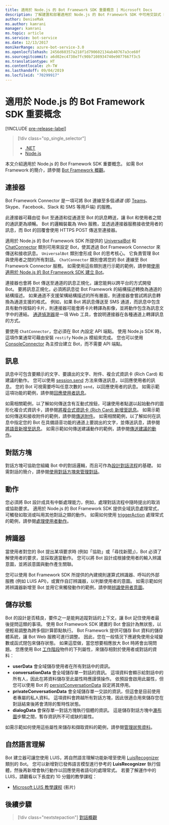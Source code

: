 ```yaml
---
title: 適用於 Node.js 的 Bot Framework SDK 重要概念 | Microsoft Docs
description: 了解建置和部署適用於 Node.js 的 Bot Framework SDK 中可用交談式 Bot 所需的重要概念和工具。
author: DeniseMak
ms.author: kamrani
manager: kamrani
ms.topic: article
ms.service: bot-service
ms.date: 12/13/2017
monikerRange: azure-bot-service-3.0
ms.openlocfilehash: 2456d60357a218f1d790602134ab40767a3ce60f
ms.sourcegitcommit: a6d02ec4738e7fc90b7108934740e9077667f3c5
ms.translationtype: HT
ms.contentlocale: zh-TW
ms.lasthandoff: 09/04/2019
ms.locfileid: "70299917"
---
```

# <a name="key-concepts-in-the-bot-framework-sdk-for-nodejs"></a>適用於 Node.js 的 Bot Framework SDK 重要概念

[!INCLUDE [pre-release-label](../includes/pre-release-label-v3.md)]

> [!div class="op_single_selector"]
> - [.NET](../dotnet/bot-builder-dotnet-concepts.md)
> - [Node.js](../nodejs/bot-builder-nodejs-concepts.md)

本文介紹適用於 Node.js 的 Bot Framework SDK 重要概念。 如需 Bot Framework 的簡介，請參閱 [Bot Framework 概觀](../overview-introduction-bot-framework.md)。

## <a name="connector"></a>連接器
Bot Framework Connector 是一項可將 Bot 連線至多個*通道* (即 [Teams](https://docs.microsoft.com/microsoftteams/platform/concepts/bots/bots-create)、Skype、Facebook、Slack 和 SMS 等用戶端) 的服務。 

此連接器可藉由從 Bot 至通道和從通道至 Bot 的訊息轉送，讓 Bot 和使用者之間的通訊更為順暢。 Bot 的邏輯裝載為 Web 服務，並透過連接器服務接收使用者的訊息，而 Bot 的回覆會使用 HTTPS POST 傳送至連接器。 

適用於 Node.js 的 Bot Framework SDK 所提供的 [UniversalBot][UniversalBot] 和 [ChatConnector][ChatConnector] 類別可用來設定 Bot，使其透過 Bot Framework Connector 來傳送和接收訊息。 `UniversalBot` 類別會形成 Bot 的思考核心。 它負責管理 Bot 與使用者之間的所有對話。 `ChatConnector` 類別會將您的 Bot 連線至 Bot Framework Connector 服務。
如需使用這些類別進行示範的範例，請參閱[使用適用於 Node.js 的 Bot Framework SDK 建立 Bot](bot-builder-nodejs-quickstart.md)。

連接器也會將 Bot 傳送至通道的訊息正規化，讓您能夠以跨平台的方式開發 Bot。 要將訊息正規化，必須將訊息從 Bot Framework 的結構描述轉換為通道的結構描述。 如果通道不支援架構結構描述的所有層面，則連接器會嘗試將訊息轉換為通道支援的格式。 例如，如果 Bot 將訊息傳送至 SMS 通道，而訊息中包含具有動作按鈕的卡片，則連接器可能會將卡片轉譯為影像，並將動作包含為訊息文字中的連結。 [通道偵測器][ChannelInspector]是一項 Web 工具，會說明連接器在各種通道上轉譯訊息的方式。

要使用 `ChatConnector`，您必須在 Bot 內設定 API 端點。 使用 Node.js SDK 時，這項作業通常可藉由安裝 `restify` Node.js 模組來完成。 您也可以使用 [ConsoleConnector][ConsoleConnector] 為主控台建立 Bot，而不需要 API 端點。

## <a name="messages"></a>訊息

訊息中可包含要顯示的文字、要讀出的文字、附件、複合式資訊卡 (Rich Card) 和建議的動作。 您可以使用 [session.send][SessionSend] 方法來傳送訊息，以回應使用者的訊息。 您的 Bot 可視需要呼叫任意次數的 `send`，以回應使用者的訊息。 如需示範這項功能的範例，請參閱[回應使用者訊息][RespondMessages]。

如需相關範例，以了解如何傳送含有互動式按鈕，可讓使用者點選以起始動作的圖形化複合式資訊卡，請參閱[將複合式資訊卡 (Rich Card) 新增至訊息](bot-builder-nodejs-send-rich-cards.md)。 如需示範如何傳送和接收附件的範例，請參閱[傳送附件](bot-builder-nodejs-send-receive-attachments.md)。 如需相關範例，以了解如何在訊息中指定您的 Bot 在具備語音功能的通道上要說出的文字，並傳送訊息，請參閱[將語音新增至訊息](bot-builder-nodejs-text-to-speech.md)。 如需示範如何傳送建議動作的範例，請參閱[傳送建議的動作](bot-builder-nodejs-send-suggested-actions.md)。

## <a name="dialogs"></a>對話方塊
對話方塊可協助您組織 Bot 中的對話邏輯，而且可作為[設計對話流程](../bot-service-design-conversation-flow.md)的基礎。 如需對話的簡介，請參閱[使用對話方塊來管理對話](bot-builder-nodejs-dialog-manage-conversation.md)。

## <a name="actions"></a>動作
您必須將 Bot 設計成具有中斷處理能力，例如，處理對話流程中隨時提出的取消或協助要求。 適用於 Node.js 的 Bot Framework SDK 提供全域訊息處理常式，可觸發如取消或叫用其他對話之類的動作。 如需如何使用 [triggerAction][triggerAction] 處理常式的範例，請參閱[處理使用者動作](bot-builder-nodejs-dialog-actions.md)。
<!--[Handling cancel](bot-builder-nodejs-manage-conversation-flow.md#handling-cancel), [Confirming interruptions](bot-builder-nodejs-manage-conversation-flow.md#confirming-interruptions) and-->


## <a name="recognizers"></a>辨識器
當使用者對您的 Bot 提出某項要求時 (例如「協助」或「尋找新聞」)，Bot 必須了解使用者的要求，並採取適當動作。 您可以將 Bot 設計成根據使用者的輸入辨識意圖，並將該意圖與動作產生關聯。 

您可以使用 Bot Framework SDK 所提供的內建規則運算式辨識器、呼叫的外部服務 (例如 LUIS API)，或實作自訂辨識器，以判斷使用者的意圖。 如需示範如何將辨識器新增至 Bot 並用它來觸發動作的範例，請參閱[辨識使用者意圖](bot-builder-nodejs-recognize-intent-messages.md)。


## <a name="saving-state"></a>儲存狀態

Bot 的設計是否精良，要件之一是能夠追蹤對話的上下文，讓 Bot 記住使用者最後提問這類的事項。 使用 Bot Framework SDK 建置的 Bot 會設計為無狀態，以便輕易調整為跨多個計算節點執行。 Bot Framework 提供可儲存 Bot 資料的儲存體系統，讓 Bot Web 服務可進行調整。 因此，您在一般情況下應避免使用全域變數或函式閉包來儲存狀態。 如果這麼做，當您想要相應放大 Bot 時將會出現問題。 您應使用 Bot [工作階段][Session]物件的下列屬性，來儲存相對於使用者或對話的資料：

* **userData** 會全域儲存使用者在所有對話中的資訊。
* **conversationData** 會全域儲存單一對話的資訊。 這項資料會顯示給對話中的所有人，因此在將資料儲存至此屬性時應謹慎操作。 依預設會啟用此屬性，但您可以使用 Bot 的 [persistConversationData][PersistConversationData] 設定將其停用。
* **privateConversationData** 會全域儲存單一交談的資訊，但這會是目前使用者專屬的私人資料。 這項資料會跨越所有對話方塊，因此很適合用來儲存您在對話結束後將會清除的暫時性狀態。
* **dialogData** 會保存單一對話方塊執行個體的資訊。 這是儲存對話方塊中[瀑布圖](bot-builder-nodejs-dialog-waterfall.md)步驟之間，暫存資訊所不可或缺的屬性。

如需示範如何使用這些屬性來儲存和擷取資料的範例，請參閱[管理狀態資料](bot-builder-nodejs-state.md)。

## <a name="natural-language-understanding"></a>自然語言理解

Bot 建立器可讓您使用 LUIS，將自然語言理解功能新增至使用 [LuisRecognizer][LuisRecognizer] 類別的 Bot。 您可以新增對已發佈語言模型進行參考的 **LuisRecognizer** 執行個體，然後再新增會執行動作以回應使用者語句的處理常式。 若要了解運作中的 LUIS，請觀看以下長度約 10 分鐘的教學課程：

* [Microsoft LUIS 教學課程][LUISVideo] (影片)

## <a name="next-steps"></a>後續步驟
> [!div class="nextstepaction"]
> [對話概觀](bot-builder-nodejs-dialog-overview.md)



[PersistConversationData]: https://docs.botframework.com/node/builder/chat-reference/interfaces/_botbuilder_d_.iuniversalbotsettings.html#persistconversationdata
[UniversalBot]: https://docs.botframework.com/node/builder/chat-reference/classes/_botbuilder_d_.universalbot.html
[ChatConnector]: https://docs.botframework.com/node/builder/chat-reference/classes/_botbuilder_d_.chatconnector.html
[ConsoleConnector]: https://docs.botframework.com/node/builder/chat-reference/classes/_botbuilder_d_.consoleconnector.html

[ChannelInspector]: ../bot-service-channel-inspector.md

[Session]: https://docs.botframework.com/node/builder/chat-reference/classes/_botbuilder_d_.session.html
[SessionSend]: https://docs.botframework.com/node/builder/chat-reference/classes/_botbuilder_d_.session#send

[triggerAction]: https://docs.botframework.com/node/builder/chat-reference/classes/_botbuilder_d_.dialog.html#triggeraction
[waterfall]: bot-builder-nodejs-prompts.md

[RespondMessages]:bot-builder-nodejs-use-default-message-handler.md

[LUISRecognizer]: https://docs.botframework.com/node/builder/chat-reference/classes/_botbuilder_d_.luisrecognizer
[LUISVideo]: https://vimeo.com/145499419
